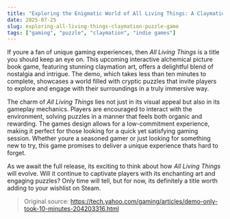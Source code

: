 ```yaml
---
title: "Exploring the Enigmatic World of All Living Things: A Claymation Puzzle Game"
date: 2025-07-25
slug: exploring-all-living-things-claymation-puzzle-game
tags: ["gaming", "puzzle", "claymation", "indie games"]
---
```


If youre a fan of unique gaming experiences, then *All Living Things* is a title you should keep an eye on. This upcoming interactive alchemical picture book game, featuring stunning claymation art, offers a delightful blend of nostalgia and intrigue. The demo, which takes less than ten minutes to complete, showcases a world filled with cryptic puzzles that invite players to explore and engage with their surroundings in a truly immersive way.

The charm of *All Living Things* lies not just in its visual appeal but also in its gameplay mechanics. Players are encouraged to interact with the environment, solving puzzles in a manner that feels both organic and rewarding. The games design allows for a low-commitment experience, making it perfect for those looking for a quick yet satisfying gaming session. Whether youre a seasoned gamer or just looking for something new to try, this game promises to deliver a unique experience thats hard to forget.

As we await the full release, its exciting to think about how *All Living Things* will evolve. Will it continue to captivate players with its enchanting art and engaging puzzles? Only time will tell, but for now, its definitely a title worth adding to your wishlist on Steam.
> Original source: https://tech.yahoo.com/gaming/articles/demo-only-took-10-minutes-204203316.html